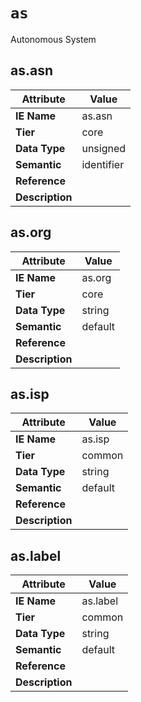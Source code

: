 # `as`

Autonomous System

## as.asn

Attribute | Value
--- | ---
**IE Name** | as.asn
**Tier** | core
**Data Type** | unsigned
**Semantic** | identifier
**Reference** | 
**Description** | 

## as.org

Attribute | Value
--- | ---
**IE Name** | as.org
**Tier** | core
**Data Type** | string
**Semantic** | default
**Reference** | 
**Description** | 

## as.isp

Attribute | Value
--- | ---
**IE Name** | as.isp
**Tier** | common
**Data Type** | string
**Semantic** | default
**Reference** | 
**Description** | 

## as.label

Attribute | Value
--- | ---
**IE Name** | as.label
**Tier** | common
**Data Type** | string
**Semantic** | default
**Reference** | 
**Description** | 
